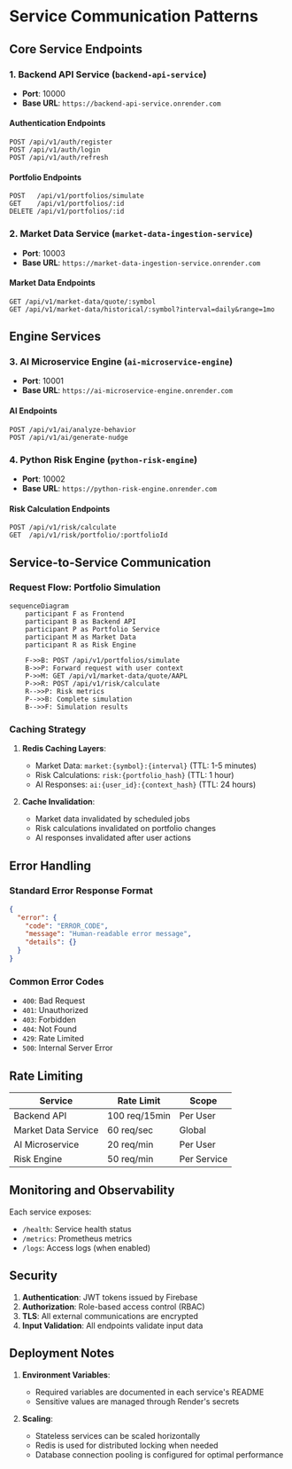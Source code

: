 # Service Communication Patterns

## Core Service Endpoints

### 1. Backend API Service (`backend-api-service`)
- **Port**: 10000
- **Base URL**: `https://backend-api-service.onrender.com`

#### Authentication Endpoints
```http
POST /api/v1/auth/register
POST /api/v1/auth/login
POST /api/v1/auth/refresh
```

#### Portfolio Endpoints
```http
POST   /api/v1/portfolios/simulate
GET    /api/v1/portfolios/:id
DELETE /api/v1/portfolios/:id
```

### 2. Market Data Service (`market-data-ingestion-service`)
- **Port**: 10003
- **Base URL**: `https://market-data-ingestion-service.onrender.com`

#### Market Data Endpoints
```http
GET /api/v1/market-data/quote/:symbol
GET /api/v1/market-data/historical/:symbol?interval=daily&range=1mo
```

## Engine Services

### 3. AI Microservice Engine (`ai-microservice-engine`)
- **Port**: 10001
- **Base URL**: `https://ai-microservice-engine.onrender.com`

#### AI Endpoints
```http
POST /api/v1/ai/analyze-behavior
POST /api/v1/ai/generate-nudge
```

### 4. Python Risk Engine (`python-risk-engine`)
- **Port**: 10002
- **Base URL**: `https://python-risk-engine.onrender.com`

#### Risk Calculation Endpoints
```http
POST /api/v1/risk/calculate
GET  /api/v1/risk/portfolio/:portfolioId
```

## Service-to-Service Communication

### Request Flow: Portfolio Simulation

```mermaid
sequenceDiagram
    participant F as Frontend
    participant B as Backend API
    participant P as Portfolio Service
    participant M as Market Data
    participant R as Risk Engine
    
    F->>B: POST /api/v1/portfolios/simulate
    B->>P: Forward request with user context
    P->>M: GET /api/v1/market-data/quote/AAPL
    P->>R: POST /api/v1/risk/calculate
    R-->>P: Risk metrics
    P-->>B: Complete simulation
    B-->>F: Simulation results
```

### Caching Strategy

1. **Redis Caching Layers**:
   - Market Data: `market:{symbol}:{interval}` (TTL: 1-5 minutes)
   - Risk Calculations: `risk:{portfolio_hash}` (TTL: 1 hour)
   - AI Responses: `ai:{user_id}:{context_hash}` (TTL: 24 hours)

2. **Cache Invalidation**:
   - Market data invalidated by scheduled jobs
   - Risk calculations invalidated on portfolio changes
   - AI responses invalidated after user actions

## Error Handling

### Standard Error Response Format
```json
{
  "error": {
    "code": "ERROR_CODE",
    "message": "Human-readable error message",
    "details": {}
  }
}
```

### Common Error Codes
- `400`: Bad Request
- `401`: Unauthorized
- `403`: Forbidden
- `404`: Not Found
- `429`: Rate Limited
- `500`: Internal Server Error

## Rate Limiting

| Service                 | Rate Limit          | Scope       |
|-------------------------|---------------------|-------------|
| Backend API             | 100 req/15min      | Per User    |
| Market Data Service     | 60 req/sec         | Global      |
| AI Microservice         | 20 req/min         | Per User    |
| Risk Engine             | 50 req/min         | Per Service |

## Monitoring and Observability

Each service exposes:
- `/health`: Service health status
- `/metrics`: Prometheus metrics
- `/logs`: Access logs (when enabled)

## Security

1. **Authentication**: JWT tokens issued by Firebase
2. **Authorization**: Role-based access control (RBAC)
3. **TLS**: All external communications are encrypted
4. **Input Validation**: All endpoints validate input data

## Deployment Notes

1. **Environment Variables**:
   - Required variables are documented in each service's README
   - Sensitive values are managed through Render's secrets

2. **Scaling**:
   - Stateless services can be scaled horizontally
   - Redis is used for distributed locking when needed
   - Database connection pooling is configured for optimal performance
